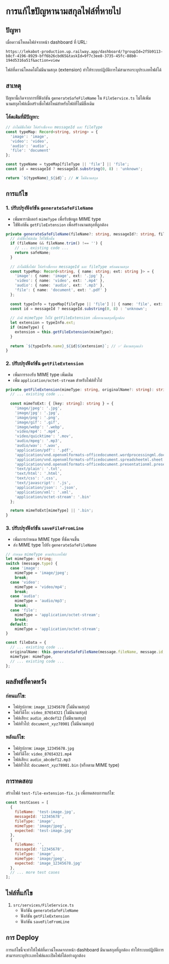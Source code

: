 # การแก้ไขปัญหานามสกุลไฟล์ที่หายไป

## ปัญหา
เมื่อดาวน์โหลดไฟล์จากหน้า dashboard ที่ URL:
```
https://lekabot-production.up.railway.app/dashboard/?groupId=2f5b9113-b8cf-4196-8929-bff6b26cbd65&taskId=9f7c3ee8-3735-45fc-88b0-194d5316a51f&action=view
```

ไฟล์ที่ดาวน์โหลดได้ไม่มีนามสกุล (extension) ทำให้ระบบปฏิบัติการไม่สามารถระบุประเภทไฟล์ได้

## สาเหตุ
ปัญหานี้เกิดจากการที่ฟังก์ชัน `generateSafeFileName` ใน `FileService.ts` ไม่ได้เพิ่มนามสกุลไฟล์เมื่อสร้างชื่อไฟล์ใหม่สำหรับไฟล์ที่ไม่มีชื่อเดิม

### โค้ดเดิมที่มีปัญหา:
```typescript
// ถ้าไม่มีชื่อไฟล์ ให้สร้างชื่อจาก messageId และ fileType
const typeMap: Record<string, string> = {
  'image': 'image',
  'video': 'video',
  'audio': 'audio',
  'file': 'document'
};

const typeName = typeMap[fileType || 'file'] || 'file';
const id = messageId ? messageId.substring(0, 8) : 'unknown';

return `${typeName}_${id}`; // ❌ ไม่มีนามสกุล
```

## การแก้ไข

### 1. ปรับปรุงฟังก์ชัน `generateSafeFileName`
- เพิ่มพารามิเตอร์ `mimeType` เพื่อรับข้อมูล MIME type
- ใช้ฟังก์ชัน `getFileExtension` เพื่อสร้างนามสกุลที่ถูกต้อง

```typescript
private generateSafeFileName(fileName?: string, messageId?: string, fileType?: string, mimeType?: string): string {
  // ถ้ามีชื่อไฟล์เดิม ให้ใช้ชื่อนั้น
  if (fileName && fileName.trim() !== '') {
    // ... existing code ...
    return safeName;
  }
  
  // ถ้าไม่มีชื่อไฟล์ ให้สร้างชื่อจาก messageId และ fileType พร้อมนามสกุล
  const typeMap: Record<string, { name: string; ext: string }> = {
    'image': { name: 'image', ext: '.jpg' },
    'video': { name: 'video', ext: '.mp4' },
    'audio': { name: 'audio', ext: '.mp3' },
    'file': { name: 'document', ext: '.pdf' }
  };
  
  const typeInfo = typeMap[fileType || 'file'] || { name: 'file', ext: '.pdf' };
  const id = messageId ? messageId.substring(0, 8) : 'unknown';
  
  // ถ้ามี mimeType ให้ใช้ getFileExtension เพื่อหานามสกุลที่ถูกต้อง
  let extension = typeInfo.ext;
  if (mimeType) {
    extension = this.getFileExtension(mimeType);
  }
  
  return `${typeInfo.name}_${id}${extension}`; // ✅ มีนามสกุลแล้ว
}
```

### 2. ปรับปรุงฟังก์ชัน `getFileExtension`
- เพิ่มการรองรับ MIME type เพิ่มเติม
- เพิ่ม `application/octet-stream` สำหรับไฟล์ทั่วไป

```typescript
private getFileExtension(mimeType: string, originalName?: string): string {
  // ... existing code ...
  
  const mimeToExt: { [key: string]: string } = {
    'image/jpeg': '.jpg',
    'image/jpg': '.jpg',
    'image/png': '.png',
    'image/gif': '.gif',
    'image/webp': '.webp',
    'video/mp4': '.mp4',
    'video/quicktime': '.mov',
    'audio/mpeg': '.mp3',
    'audio/wav': '.wav',
    'application/pdf': '.pdf',
    'application/vnd.openxmlformats-officedocument.wordprocessingml.document': '.docx',
    'application/vnd.openxmlformats-officedocument.spreadsheetml.sheet': '.xlsx',
    'application/vnd.openxmlformats-officedocument.presentationml.presentation': '.pptx',
    'text/plain': '.txt',
    'text/html': '.html',
    'text/css': '.css',
    'text/javascript': '.js',
    'application/json': '.json',
    'application/xml': '.xml',
    'application/octet-stream': '.bin'
  };

  return mimeToExt[mimeType] || '.bin';
}
```

### 3. ปรับปรุงฟังก์ชัน `saveFileFromLine`
- เพิ่มการกำหนด MIME type ที่ชัดเจนขึ้น
- ส่ง MIME type ไปยัง `generateSafeFileName`

```typescript
// กำหนด mimeType ตามประเภทไฟล์
let mimeType: string;
switch (message.type) {
  case 'image':
    mimeType = 'image/jpeg';
    break;
  case 'video':
    mimeType = 'video/mp4';
    break;
  case 'audio':
    mimeType = 'audio/mp3';
    break;
  case 'file':
    mimeType = 'application/octet-stream';
    break;
  default:
    mimeType = 'application/octet-stream';
}

const fileData = {
  // ... existing code ...
  originalName: this.generateSafeFileName(message.fileName, message.id, message.type, mimeType),
  mimeType: mimeType,
  // ... existing code ...
};
```

## ผลลัพธ์ที่คาดหวัง

### ก่อนแก้ไข:
- ไฟล์รูปภาพ: `image_12345678` (ไม่มีนามสกุล)
- ไฟล์วิดีโอ: `video_87654321` (ไม่มีนามสกุล)
- ไฟล์เสียง: `audio_abcdef12` (ไม่มีนามสกุล)
- ไฟล์ทั่วไป: `document_xyz78901` (ไม่มีนามสกุล)

### หลังแก้ไข:
- ไฟล์รูปภาพ: `image_12345678.jpg`
- ไฟล์วิดีโอ: `video_87654321.mp4`
- ไฟล์เสียง: `audio_abcdef12.mp3`
- ไฟล์ทั่วไป: `document_xyz78901.bin` (หรือตาม MIME type)

## การทดสอบ

สร้างไฟล์ `test-file-extension-fix.js` เพื่อทดสอบการแก้ไข:

```javascript
const testCases = [
  {
    fileName: 'test-image.jpg',
    messageId: '12345678',
    fileType: 'image',
    mimeType: 'image/jpeg',
    expected: 'test-image.jpg'
  },
  {
    fileName: '',
    messageId: '12345678',
    fileType: 'image',
    mimeType: 'image/jpeg',
    expected: 'image_12345678.jpg'
  },
  // ... more test cases
];
```

## ไฟล์ที่แก้ไข
1. `src/services/FileService.ts`
   - ฟังก์ชัน `generateSafeFileName`
   - ฟังก์ชัน `getFileExtension`
   - ฟังก์ชัน `saveFileFromLine`

## การ Deploy
การแก้ไขนี้จะทำให้ไฟล์ที่ดาวน์โหลดจากหน้า dashboard มีนามสกุลที่ถูกต้อง ทำให้ระบบปฏิบัติการสามารถระบุประเภทไฟล์และเปิดไฟล์ได้อย่างถูกต้อง
